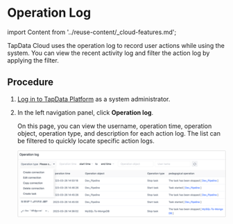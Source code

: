 # Operation Log

import Content from '../reuse-content/_cloud-features.md';

<Content />

TapData Cloud uses the operation log to record user actions while using the system. You can view the recent activity log and filter the action log by applying the filter.



## Procedure

1. [Log in to TapData Platform](log-in.md) as a system administrator.

2. In the left navigation panel, click **Operation log**.

   On this page, you can view the username, operation time, operation object, operation type, and description for each action log. The list can be filtered to quickly locate specific action logs.

   ![](../images/operation_log_en.png)
